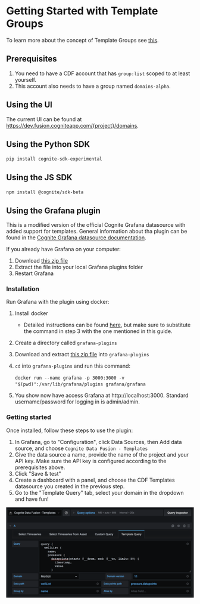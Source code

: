 # Getting Started with Template Groups
To learn more about the concept of Template Groups see [this](../concepts/domains.md).

## Prerequisites
1. You need to have a CDF account that has `group:list` scoped to at least yourself.
1. This account also needs to have a group named `domains-alpha`.

## Using the UI
The current UI can be found at https://dev.fusion.cogniteapp.com/{project}/domains.

## Using the Python SDK
`pip install cognite-sdk-experimental`

## Using the JS SDK
`npm install @cognite/sdk-beta`

## Using the Grafana plugin
This is a modified version of the official Cognite Grafana datasource with added support for templates.
General information about tha plugin can be found in the 
[Cognite Grafana datasource documentation](https://docs.cognite.com/cdf/dashboards/guides/grafana/getting_started.html).

If you already have Grafana on your computer:
1. Download [this zip file](../assets/cognite-templates-grafana-datasource.zip)
2. Extract the file into your local Grafana plugins folder 
3. Restart Grafana

### Installation
Run Grafana with the plugin using docker:
1. Install docker
    * Detailed instructions can be found [here](https://github.com/cognitedata/cognite-grafana-datasource/blob/master/instructions.md), but make sure to substitute the command in step 3 with the one mentioned in this guide.

2. Create a directory called `grafana-plugins`
3. Download and extract [this zip file](../assets/cognite-templates-grafana-datasource.zip) into `grafana-plugins`
4. `cd` into `grafana-plugins` and run this command:

    `docker run --name grafana -p 3000:3000 -v "$(pwd)":/var/lib/grafana/plugins grafana/grafana`
5. You show now have access Grafana at http://localhost:3000. Standard username/password for logging in is admin/admin.

### Getting started
Once installed, follow these steps to use the plugin:
1. In Grafana, go to "Configuration", click Data Sources, then Add data source, and choose `Cognite Data Fusion - Templates`
2. Give the data source a name, provide the name of the project and your API key. Make sure the API key is configured according to the prerequisites above.
3. Click "Save & test"
4. Create a dashboard with a panel, and choose the CDF Templates datasource you created in the previous step.
5. Go to the "Template Query" tab, select your domain in the dropdown and have fun!

![](../assets/grafana-plugin-query-editor.png)
